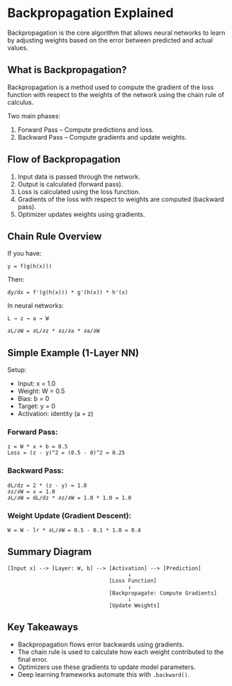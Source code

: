 # Backpropagation Explained

Backpropagation is the core algorithm that allows neural networks to learn by adjusting weights based on the error between predicted and actual values.

## What is Backpropagation?

Backpropagation is a method used to compute the gradient of the loss function with respect to the weights of the network using the chain rule of calculus.

Two main phases:

1. Forward Pass – Compute predictions and loss.
2. Backward Pass – Compute gradients and update weights.

## Flow of Backpropagation

1. Input data is passed through the network.
2. Output is calculated (forward pass).
3. Loss is calculated using the loss function.
4. Gradients of the loss with respect to weights are computed (backward pass).
5. Optimizer updates weights using gradients.

## Chain Rule Overview

If you have:

```
y = f(g(h(x)))
```

Then:

```
dy/dx = f'(g(h(x))) * g'(h(x)) * h'(x)
```

In neural networks:

```
L → z → a → W
```

```
∂L/∂W = ∂L/∂z * ∂z/∂a * ∂a/∂W
```

## Simple Example (1-Layer NN)

Setup:

- Input: x = 1.0
- Weight: W = 0.5
- Bias: b = 0
- Target: y = 0
- Activation: identity (a = z)

### Forward Pass:

```
z = W * x + b = 0.5
Loss = (z - y)^2 = (0.5 - 0)^2 = 0.25
```

### Backward Pass:

```
dL/dz = 2 * (z - y) = 1.0
∂z/∂W = x = 1.0
∂L/∂W = dL/dz * ∂z/∂W = 1.0 * 1.0 = 1.0
```

### Weight Update (Gradient Descent):

```
W = W - lr * ∂L/∂W = 0.5 - 0.1 * 1.0 = 0.4
```

## Summary Diagram

```
[Input x] --> [Layer: W, b] --> [Activation] --> [Prediction]
                                      ↓
                                [Loss Function]
                                      ↓
                                [Backpropagate: Compute Gradients]
                                      ↓
                                [Update Weights]
```

## Key Takeaways

- Backpropagation flows error backwards using gradients.
- The chain rule is used to calculate how each weight contributed to the final error.
- Optimizers use these gradients to update model parameters.
- Deep learning frameworks automate this with `.backward()`.
